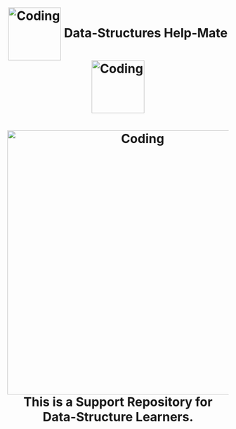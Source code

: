 <h1 align="center"> <img align="center" alt="Coding" width="120" src="https://i.pinimg.com/originals/9b/a4/6e/9ba46e85c9a182514da84c94725bf412.gif">  Data-Structures Help-Mate  <img align="center" alt="Coding" width="120" src="https://i.pinimg.com/originals/9b/a4/6e/9ba46e85c9a182514da84c94725bf412.gif"></h1>


<h1 align="center"> <img align="right" alt="Coding" width="600" src="https://i.pinimg.com/originals/ca/40/a8/ca40a8154a0853dcfe2e1eaa451579fc.gif"></h1>


<h1 align="center"> This is a Support Repository for Data-Structure Learners.</h1>
